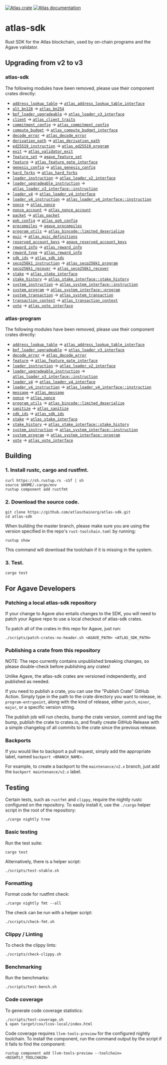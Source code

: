 [![Atlas crate](https://img.shields.io/crates/v/atlas-sdk.svg)](https://crates.io/crates/atlas-sdk)
[![Atlas documentation](https://docs.rs/atlas-sdk/badge.svg)](https://docs.rs/atlas-sdk)

# atlas-sdk

Rust SDK for the Atlas blockchain, used by on-chain programs and the Agave
validator.

## Upgrading from v2 to v3

### atlas-sdk

The following modules have been removed, please use their component crates
directly:

* [`address_lookup_table`](https://docs.rs/atlas-sdk/latest/atlas_sdk/address_lookup_table) -> [`atlas_address_lookup_table_interface`](https://docs.rs/atlas-address-lookup-table-interface/latest/atlas_address_lookup_table_interface/)
* [`alt_bn128`](https://docs.rs/atlas-sdk/latest/atlas_sdk/alt_bn128) -> [`atlas_bn254`](https://docs.rs/atlas-bn254/latest/atlas_bn254)
* [`bpf_loader_upgradeable`](https://docs.rs/atlas-sdk/latest/atlas_sdk/bpf_loader_upgradeable) -> [`atlas_loader_v3_interface`](https://docs.rs/atlas-loader-v3-interface/latest/atlas_loader_v3_interface)
* [`client`](https://docs.rs/atlas-sdk/latest/atlas_sdk/client) -> [`atlas_client_traits`](https://docs.rs/atlas-client-traits/latest/atlas_client_traits)
* [`commitment_config`](https://docs.rs/atlas-sdk/latest/atlas_sdk/commitment_config) -> [`atlas_commitment_config`](https://docs.rs/atlas-commitment-config/latest/atlas_commitment_config)
* [`compute_budget`](https://docs.rs/atlas-sdk/latest/atlas_sdk/compute_budget) -> [`atlas_compute_budget_interface`](https://docs.rs/atlas-compute-budget-interface/latest/atlas_compute_budget_interface)
* [`decode_error`](https://docs.rs/atlas-sdk/latest/atlas_sdk/decode_error) -> [`atlas_decode_error`](https://docs.rs/atlas-decode-error/latest/atlas_decode_error)
* [`derivation_path`](https://docs.rs/atlas-sdk/latest/atlas_sdk/derivation_path) -> [`atlas_derivation_path`](https://docs.rs/atlas-derivation-path/latest/atlas_derivation_path)
* [`ed25519_instruction`](https://docs.rs/atlas-sdk/latest/atlas_sdk/ed25519_instruction) -> [`atlas_ed25519_program`](https://docs.rs/atlas-ed25519-program/latest/atlas_ed25519_program)
* [`exit`](https://docs.rs/atlas-sdk/latest/atlas_sdk/exit) -> [`atlas_validator_exit`](https://docs.rs/atlas-validator-exit/latest/atlas_validator_exit)
* [`feature_set`](https://docs.rs/atlas-sdk/latest/atlas_sdk/feature_set) -> [`agave_feature_set`](https://docs.rs/agave-feature-set/latest/agave_feature_set)
* [`feature`](https://docs.rs/atlas-sdk/latest/atlas_sdk/feature) -> [`atlas_feature_gate_interface`](https://docs.rs/atlas-feature-gate-interface/latest/atlas_feature_gate_interface)
* [`genesis_config`](https://docs.rs/atlas-sdk/latest/atlas_sdk/genesis_config) -> [`atlas_genesis_config`](https://docs.rs/atlas-genesis-config/latest/atlas_genesis_config)
* [`hard_forks`](https://docs.rs/atlas-sdk/latest/atlas_sdk/hard_forks) -> [`atlas_hard_forks`](https://docs.rs/atlas-hard-forks/latest/atlas_hard_forks)
* [`loader_instruction`](https://docs.rs/atlas-sdk/latest/atlas_sdk/loader_instruction) -> [`atlas_loader_v2_interface`](https://docs.rs/atlas-loader-v2-interface/latest/atlas_loader_v2_interface)
* [`loader_upgradeable_instruction`](https://docs.rs/atlas-sdk/latest/atlas_sdk/loader_upgradeable_instruction) -> [`atlas_loader_v3_interface::instruction`](https://docs.rs/atlas-loader-v3-interface/latest/atlas_loader_v3_interface/instruction)
* [`loader_v4`](https://docs.rs/atlas-sdk/latest/atlas_sdk/loader_v4) -> [`atlas_loader_v4_interface`](https://docs.rs/atlas-loader-v4-interface/latest/atlas_loader_v4_interface)
* [`loader_v4_instruction`](https://docs.rs/atlas-sdk/latest/atlas_sdk/loader_v4_instruction) -> [`atlas_loader_v4_interface::instruction`](https://docs.rs/atlas-loader-v4-interface/latest/atlas_loader_v4_interface/instruction)
* [`nonce`](https://docs.rs/atlas-sdk/latest/atlas_sdk/nonce) -> [`atlas_nonce`](https://docs.rs/atlas-nonce/latest/atlas_nonce)
* [`nonce_account`](https://docs.rs/atlas-sdk/latest/atlas_sdk/nonce_account) -> [`atlas_nonce_account`](https://docs.rs/atlas-nonce-account/latest/atlas_nonce_account)
* [`packet`](https://docs.rs/atlas-sdk/latest/atlas_sdk/packet) -> [`atlas_packet`](https://docs.rs/atlas-packet/latest/atlas_packet)
* [`poh_config`](https://docs.rs/atlas-sdk/latest/atlas_sdk/poh_config) -> [`atlas_poh_config`](https://docs.rs/atlas-poh-config/latest/atlas_poh_config)
* [`precompiles`](https://docs.rs/atlas-sdk/latest/atlas_sdk/precompiles) -> [`agave_precompiles`](https://docs.rs/agave-precompiles/latest/agave_precompiles)
* [`program_utils`](https://docs.rs/atlas-sdk/latest/atlas_sdk/program_utils) -> [`atlas_bincode::limited_deserialize`](https://docs.rs/atlas-bincode/latest/atlas_bincode)
* [`quic`](https://docs.rs/atlas-sdk/latest/atlas_sdk/quic) -> [`atlas_quic_definitions`](https://docs.rs/atlas-quic-definitions/latest/atlas_quic_definitions)
* [`reserved_account_keys`](https://docs.rs/atlas-sdk/latest/atlas_sdk/reserved_account_keys) -> [`agave_reserved_account_keys`](https://docs.rs/agave-reserved-account-keys/latest/agave_reserved_account_keys)
* [`reward_info`](https://docs.rs/atlas-sdk/latest/atlas_sdk/reward_info) -> [`atlas_reward_info`](https://docs.rs/atlas-reward-info/latest/atlas_reward_info)
* [`reward_type`](https://docs.rs/atlas-sdk/latest/atlas_sdk/reward_type) -> [`atlas_reward_info`](https://docs.rs/atlas-reward-info/latest/atlas_reward_info)
* [`sdk_ids`](https://docs.rs/atlas-sdk/latest/atlas_sdk/sdk_ids) -> [`atlas_sdk_ids`](https://docs.rs/atlas-sdk-ids/latest/atlas_sdk_ids)
* [`secp256k1_instruction`](https://docs.rs/atlas-sdk/latest/atlas_sdk/secp256k1_instruction) -> [`atlas_secp256k1_program`](https://docs.rs/atlas-secp256k1-program/latest/atlas_secp256k1_program)
* [`secp256k1_recover`](https://docs.rs/atlas-sdk/latest/atlas_sdk/secp256k1_recover) -> [`atlas_secp256k1_recover`](https://docs.rs/atlas-secp256k1-recover/latest/atlas_secp256k1_recover)
* [`stake`](https://docs.rs/atlas-sdk/latest/atlas_sdk/stake) -> [`atlas_stake_interface`](https://docs.rs/atlas-stake-interface/latest/atlas_stake_interface)
* [`stake_history`](https://docs.rs/atlas-sdk/latest/atlas_sdk/stake_history) -> [`atlas_stake_interface::stake_history`](https://docs.rs/atlas-stake-interface/latest/atlas_stake_interface/stake_history)
* [`system_instruction`](https://docs.rs/atlas-sdk/latest/atlas_sdk/system_instruction) -> [`atlas_system_interface::instruction`](https://docs.rs/atlas-system-interface/latest/atlas_system_interface/instruction)
* [`system_program`](https://docs.rs/atlas-sdk/latest/atlas_sdk/system_program) -> [`atlas_system_interface::program`](https://docs.rs/atlas-system-interface/latest/atlas_system_interface/program)
* [`system_transaction`](https://docs.rs/atlas-sdk/latest/atlas_sdk/system_transaction) -> [`atlas_system_transaction`](https://docs.rs/atlas-system-transaction/latest/atlas_system_transaction)
* [`transaction_context`](https://docs.rs/atlas-sdk/latest/atlas_sdk/transaction_context) -> [`atlas_transaction_context`](https://docs.rs/atlas-transaction-context/latest/atlas_transaction_context)
* [`vote`](https://docs.rs/atlas-sdk/latest/atlas_sdk/vote) -> [`atlas_vote_interface`](https://docs.rs/atlas-vote-interface/latest/atlas_vote_interface)

### atlas-program

The following modules have been removed, please use their component crates
directly:

* [`address_lookup_table`](https://docs.rs/atlas-program/latest/atlas_program/address_lookup_table) -> [`atlas_address_lookup_table_interface`](https://docs.rs/atlas-address-lookup-table-interface/latest/atlas_address_lookup_table_interface/)
* [`bpf_loader_upgradeable`](https://docs.rs/atlas-program/latest/atlas_program/bpf_loader_upgradeable) -> [`atlas_loader_v3_interface`](https://docs.rs/atlas-loader-v3-interface/latest/atlas_loader_v3_interface)
* [`decode_error`](https://docs.rs/atlas-program/latest/atlas_program/decode_error) -> [`atlas_decode_error`](https://docs.rs/atlas-decode-error/latest/atlas_decode_error)
* [`feature`](https://docs.rs/atlas-program/latest/atlas_program/feature) -> [`atlas_feature_gate_interface`](https://docs.rs/atlas-feature-gate-interface/latest/atlas_feature_gate_interface)
* [`loader_instruction`](https://docs.rs/atlas-program/latest/atlas_program/loader_instruction) -> [`atlas_loader_v2_interface`](https://docs.rs/atlas-loader-v2-interface/latest/atlas_loader_v2_interface)
* [`loader_upgradeable_instruction`](https://docs.rs/atlas-program/latest/atlas_program/loader_upgradeable_instruction) -> [`atlas_loader_v3_interface::instruction`](https://docs.rs/atlas-loader-v3-interface/latest/atlas_loader_v3_interface/instruction)
* [`loader_v4`](https://docs.rs/atlas-program/latest/atlas_program/loader_v4) -> [`atlas_loader_v4_interface`](https://docs.rs/atlas-loader-v4-interface/latest/atlas_loader_v4_interface)
* [`loader_v4_instruction`](https://docs.rs/atlas-program/latest/atlas_program/loader_v4_instruction) -> [`atlas_loader_v4_interface::instruction`](https://docs.rs/atlas-loader-v4-interface/latest/atlas_loader_v4_interface/instruction)
* [`message`](https://docs.rs/atlas-program/latest/atlas_program/message) -> [`atlas_message`](https://docs.rs/atlas-message/latest/atlas_message)
* [`nonce`](https://docs.rs/atlas-program/latest/atlas_program/nonce) -> [`atlas_nonce`](https://docs.rs/atlas-nonce/latest/atlas_nonce)
* [`program_utils`](https://docs.rs/atlas-program/latest/atlas_program/program_utils) -> [`atlas_bincode::limited_deserialize`](https://docs.rs/atlas-bincode/latest/atlas_bincode)
* [`sanitize`](https://docs.rs/atlas-program/latest/atlas_program/sanitize) -> [`atlas_sanitize`](https://docs.rs/atlas-sanitize/latest/atlas_sanitize)
* [`sdk_ids`](https://docs.rs/atlas-program/latest/atlas_program/sdk_ids) -> [`atlas_sdk_ids`](https://docs.rs/atlas-sdk-ids/latest/atlas_sdk_ids)
* [`stake`](https://docs.rs/atlas-program/latest/atlas_program/stake) -> [`atlas_stake_interface`](https://docs.rs/atlas-stake-interface/latest/atlas_stake_interface)
* [`stake_history`](https://docs.rs/atlas-program/latest/atlas_program/stake_history) -> [`atlas_stake_interface::stake_history`](https://docs.rs/atlas-stake-interface/latest/atlas_stake_interface/stake_history)
* [`system_instruction`](https://docs.rs/atlas-program/latest/atlas_program/system_instruction) -> [`atlas_system_interface::instruction`](https://docs.rs/atlas-system-interface/latest/atlas_system_interface/instruction)
* [`system_program`](https://docs.rs/atlas-program/latest/atlas_program/system_program) -> [`atlas_system_interface::program`](https://docs.rs/atlas-system-interface/latest/atlas_system_interface/program)
* [`vote`](https://docs.rs/atlas-program/latest/atlas_program/vote) -> [`atlas_vote_interface`](https://docs.rs/atlas-vote-interface/latest/atlas_vote_interface)

## Building

### **1. Install rustc, cargo and rustfmt.**

```console
curl https://sh.rustup.rs -sSf | sh
source $HOME/.cargo/env
rustup component add rustfmt
```

### **2. Download the source code.**

```console
git clone https://github.com/atlaschainorg/atlas-sdk.git
cd atlas-sdk
```

When building the master branch, please make sure you are using the version
specified in the repo's `rust-toolchain.toml` by running:

```console
rustup show
```

This command will download the toolchain if it is missing in the system.

### **3. Test.**

```console
cargo test
```

## For Agave Developers

### Patching a local atlas-sdk repository

If your change to Agave also entails changes to the SDK, you will need to patch
your Agave repo to use a local checkout of atlas-sdk crates.

To patch all of the crates in this repo for Agave, just run:

```console
./scripts/patch-crates-no-header.sh <AGAVE_PATH> <ATLAS_SDK_PATH>
```

### Publishing a crate from this repository

NOTE: The repo currently contains unpublished breaking changes, so please
double-check before publishing any crates!

Unlike Agave, the atlas-sdk crates are versioned independently, and published
as needed.

If you need to publish a crate, you can use the "Publish Crate" GitHub Action.
Simply type in the path to the crate directory you want to release, ie.
`program-entrypoint`, along with the kind of release, either `patch`, `minor`,
`major`, or a specific version string.

The publish job will run checks, bump the crate version, commit and tag the
bump, publish the crate to crates.io, and finally create GitHub Release with
a simple changelog of all commits to the crate since the previous release.

### Backports

If you would like to backport a pull request, simply add the appropriate label,
named `backport <BRANCH_NAME>`.

For example, to create a backport to the `maintenance/v2.x` branch, just add the
`backport maintenance/v2.x` label.

## Testing

Certain tests, such as `rustfmt` and `clippy`, require the nightly rustc
configured on the repository. To easily install it, use the `./cargo` helper
script in the root of the repository:

```console
./cargo nightly tree
```

### Basic testing

Run the test suite:

```console
cargo test
```

Alternatively, there is a helper script:

```console
./scripts/test-stable.sh
```

### Formatting

Format code for rustfmt check:

```console
./cargo nightly fmt --all
```

The check can be run with a helper script:

```console
./scripts/check-fmt.sh
```

### Clippy / Linting

To check the clippy lints:

```console
./scripts/check-clippy.sh
```

### Benchmarking

Run the benchmarks:

```console
./scripts/test-bench.sh
```

### Code coverage

To generate code coverage statistics:

```console
./scripts/test-coverage.sh
$ open target/cov/lcov-local/index.html
```

Code coverage requires `llvm-tools-preview` for the configured nightly
toolchain. To install the component, run the command output by the script if it
fails to find the component:

```console
rustup component add llvm-tools-preview --toolchain=<NIGHTLY_TOOLCHAIN>
```
